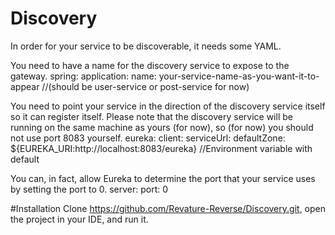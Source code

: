 # Discovery
In order for your service to be discoverable, it needs some YAML.

You need to have a name for the discovery service to expose to the gateway.
spring:
  application:
    name: your-service-name-as-you-want-it-to-appear //(should be user-service or post-service for now)

You need to point your service in the direction of the discovery service itself so it can register itself.
Please note that the discovery service will be running on the same machine as yours (for now), so (for now) you 
should not use port 8083 yourself.
eureka:
  client:
    serviceUrl:
      defaultZone: ${EUREKA_URI:http://localhost:8083/eureka} //Environment variable with default

You can, in fact, allow Eureka to determine the port that your service uses by setting the port to 0.
server:
  port: 0
  
#Installation
Clone https://github.com/Revature-Reverse/Discovery.git, open the project in your IDE, and run it.
